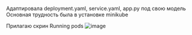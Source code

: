 Адаптировала deployment.yaml, service.yaml, app.py под свою модель
Основная трудность была в установке minikube 

Прилагаю скрин Running pods
![image](https://github.com/user-attachments/assets/8f420ffc-2735-420a-ab30-03640096125a)
